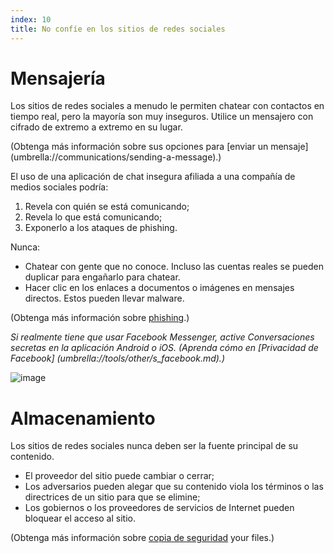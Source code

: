 ```yaml
---
index: 10
title: No confíe en los sitios de redes sociales
---
```

# Mensajería

Los sitios de redes sociales a menudo le permiten chatear con contactos en tiempo real, pero la mayoría son muy inseguros. Utilice un mensajero con cifrado de extremo a extremo en su lugar.

(Obtenga más información sobre sus opciones para [enviar un mensaje] (umbrella://communications/sending-a-message).)

El uso de una aplicación de chat insegura afiliada a una compañía de medios sociales podría:

1. Revela con quién se está comunicando;
2. Revela lo que está comunicando;
3. Exponerlo a los ataques de phishing.

Nunca:

*   Chatear con gente que no conoce. Incluso las cuentas reales se pueden duplicar para engañarlo para chatear.
*   Hacer clic en los enlaces a documentos o imágenes en mensajes directos. Estos pueden llevar malware.

(Obtenga más información sobre [phishing](umbrella://communications/phishing).)

*Si realmente tiene que usar Facebook Messenger, active Conversaciones secretas en la aplicación Android o iOS. (Aprenda cómo en [Privacidad de Facebook] (umbrella://tools/other/s_facebook.md).)*

![image](socialb4.png)

# Almacenamiento

Los sitios de redes sociales nunca deben ser la fuente principal de su contenido.

*   El proveedor del sitio puede cambiar o cerrar;
*   Los adversarios pueden alegar que su contenido viola los términos o las directrices de un sitio para que se elimine;
*   Los gobiernos o los proveedores de servicios de Internet pueden bloquear el acceso al sitio.

(Obtenga más información sobre [copia de seguridad](umbrella://information/backing-up) your files.)